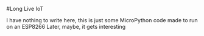 #Long Live IoT

I have nothing to write here, this is just some MicroPython code made to run on an ESP8266
Later, maybe, it gets interesting

